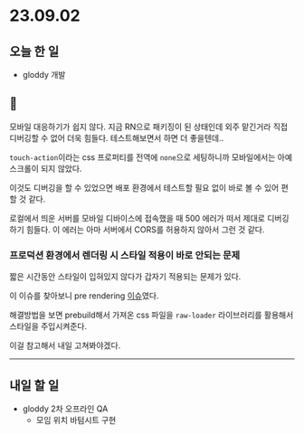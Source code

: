 # 23.09.02

## 오늘 한 일

- gloddy 개발

## 🥲

모바일 대응하기가 쉽지 않다. 지금 RN으로 패키징이 된 상태인데 외주 맡긴거라 직접 디버깅할 수 없어 더욱 힘들다. 테스트해보면서 하면 더 좋을텐데..

`touch-action`이라는 css 프로퍼티를 전역에 `none`으로 세팅하니까 모바일에서는 아예 스크롤이 되지 않았다.

이것도 디버깅을 할 수 있었으면 배포 환경에서 테스트할 필요 없이 바로 볼 수 있어 편할 것 같다.

로컬에서 띄운 서버를 모바일 디바이스에 접속했을 때 500 에러가 떠서 제대로 디버깅하기 힘들다. 이 에러는 아마 서버에서 CORS를 허용하지 않아서 그런 것 같다.

### 프로덕션 환경에서 렌더링 시 스타일 적용이 바로 안되는 문제

짧은 시간동안 스타일이 입혀있지 않다가 갑자기 적용되는 문제가 있다.

이 이슈를 찾아보니 pre rendering [이슈](https://github.com/vercel/next.js/discussions/12868)였다.

해결방법을 보면 prebuild해서 가져온 css 파일을 `raw-loader` 라이브러리를 활용해서 스타일을 주입시켜준다.

이걸 참고해서 내일 고쳐봐야겠다.

---

## 내일 할 일

- gloddy 2차 오프라인 QA
  - 모임 위치 바텀시트 구현
